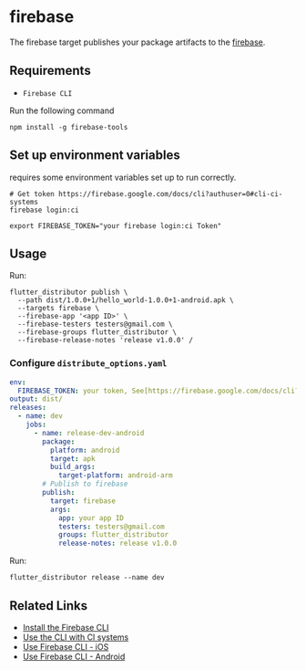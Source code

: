 # firebase

The firebase target publishes your package artifacts to the [firebase](https://console.firebase.google.com/project/_/appdistribution).

## Requirements

- `Firebase CLI`

Run the following command

```
npm install -g firebase-tools
```

## Set up environment variables

requires some environment variables set up to run correctly.

```
# Get token https://firebase.google.com/docs/cli?authuser=0#cli-ci-systems
firebase login:ci

export FIREBASE_TOKEN="your firebase login:ci Token"
```

## Usage

Run:

```
flutter_distributor publish \
  --path dist/1.0.0+1/hello_world-1.0.0+1-android.apk \
  --targets firebase \
  --firebase-app '<app ID>' \
  --firebase-testers testers@gmail.com \
  --firebase-groups flutter_distributor \
  --firebase-release-notes 'release v1.0.0' /
```

### Configure `distribute_options.yaml`

```yaml
env:
  FIREBASE_TOKEN: your token, See[https://firebase.google.com/docs/cli?authuser=0#cli-ci-systems]
output: dist/
releases:
  - name: dev
    jobs:
      - name: release-dev-android
        package:
          platform: android
          target: apk
          build_args:
            target-platform: android-arm
        # Publish to firebase
        publish:
          target: firebase
          args:
            app: your app ID
            testers: testers@gmail.com
            groups: flutter_distributor
            release-notes: release v1.0.0
```

Run:

```
flutter_distributor release --name dev
```

## Related Links

- [Install the Firebase CLI](https://firebase.google.com/docs/cli?authuser=0#install_the_firebase_cli)
- [Use the CLI with CI systems](https://firebase.google.com/docs/cli?authuser=0#cli-ci-systems)
- [Use Firebase CLI - iOS](https://firebase.google.com/docs/app-distribution/ios/distribute-cli?authuser=0)
- [Use Firebase CLI - Android](https://firebase.google.com/docs/app-distribution/android/distribute-cli?authuser=0)

